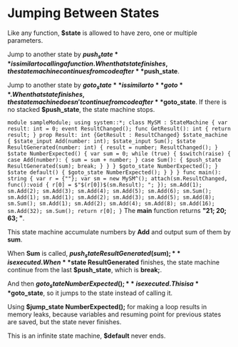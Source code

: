 # Jumping Between States

Like any function, **$state** is allowed to have zero, one or multiple parameters.

Jump to another state by **$push_state** is similar to calling a function. When that state finishes, the state machine continues from code after **$push_state**.

Jump to another state by **$goto_state** is similar to **goto**. When that state finishes, the state machine doesn't continue from code after **$goto_state**. If there is no stacked **$push_state**, the state machine stops.

``` module sampleModule; using system::*; class MySM : StateMachine { var result: int = 0; event ResultChanged(); func GetResult(): int { return result; } prop Result: int {GetResult : ResultChanged} $state_machine { $state_input Add(number: int); $state_input Sum(); $state ResultGenerated(number: int) { result = number; ResultChanged(); } $state NumberExpected() { var sum = 0; while (true) { $switch(raise) { case Add(number): { sum = sum + number; } case Sum(): { $push_state ResultGenerated(sum); break; } } } $goto_state NumberExpected(); } $state default() { $goto_state NumberExpected(); } } } func main(): string { var r = {""}; var sm = new MySM^(); attach(sm.ResultChanged, func():void { r[0] = $"$(r[0])$(sm.Result); "; }); sm.Add(1); sm.Add(2); sm.Add(3); sm.Add(4); sm.Add(5); sm.Add(6); sm.Sum(); sm.Add(1); sm.Add(1); sm.Add(2); sm.Add(3); sm.Add(5); sm.Add(8); sm.Sum(); sm.Add(1); sm.Add(2); sm.Add(4); sm.Add(8); sm.Add(16); sm.Add(32); sm.Sum(); return r[0]; } ``` The **main** function returns **"21; 20; 63; "**.

This state machine accumulate numbers by **Add** and output sum of them by **sum**.

When **Sum** is called, **$push_state ResultGenerated(sum);** is executed. When **$state ResultGenerated** finishes, the state machine continue from the last **$push_state**, which is **break;**.

And then **$goto_state NumberExpected();** is executed. This is a **$goto_state**, so it jumps to the state instead of calling it.

Using **$jump_state NumberExpected();** for making a loop results in memory leaks, because variables and resuming point for previous states are saved, but the state never finishes.

This is an infinite state machine, **$default** never ends.

